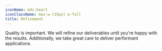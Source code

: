```yaml
---
iconName: mdi:heart
iconClassName: max-w-[35px] w-full
title: Refinement
---
```


Quality is important. We will refine our deliverables until you're happy with the results. Additionally, we take great care to deliver performant applications.